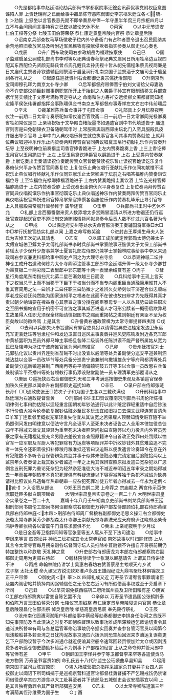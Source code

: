 <!-- { "loadSidebar": true } -->
　　○先是都给事中赵廷瑞论劾兵部尚书掌都察院事汪鋐会讯薛侃事党附权臣意图诬陷人罪  上责廷瑞宥之已而给事中雒昂陈守愚陈侃御史李宗枢朱廷立各＜锍-釒＞劾鋐  上怒坐以言官畏忌先期不即举奏昂夺俸一年守愚半年侃三月宗枢四月以立不与会问风闻言事特宥之已鋐以被论乞休不允
　　○丙寅
　　○以中元节遣安仁伯王桓等分祭  七陵玉田伯蒋荣祭  恭仁康定景皇帝陵内官祭  恭让章皇后陵
　　○诏南京兵部查牧马草场徵收子粒内外守备衙门有占种者悉令退出召民回纳其余荒地照旧收放官马及听附近军民樵牧有投献侵欺者指实参奏从御史张心奏也
　　○戊辰
　　○升广西布政使司右参政胡岳为福建按察使
　　○己巳
　　○国子监建启圣公祠成礼部尚书李时等以祀典请春秋祭祀典文庙同日所用牲帛边豆视四配其东西配位先贤颜无繇氏曾点氏孔鲤氏孟孙氏视十哲从祀先儒程朱蔡氏视两廉是日文庙代主祭者孙钦遣辅臣则祭酒于启圣祠行礼南京国子监祭酒于文庙司业于启圣祠各行礼从之
　　○起原任巡抚贵州右佥都御史袁宗儒抚治郧阳
　　○升南京尚宝司卿穆孔晖为南京太仆寺少卿
　　○后军都督府带俸晋宁伯刘文请给父母妻诰命不许吏部议勋臣封赠事例职掌所开止于始封之人袭爵子孙宜有限制请移文兵部查据年劳实绩比于文臣考满称否定夺从之  命南和伯方寿祥安远侯柳文署都督同知杨宏隆平侯张伟署都指挥佥事陈璠俱佥书南京五军都督府事寿祥左文右宏中伟前璠后
　　○辛未
　　○裁革睢陈兵备佥事并于屯田佥事
　　○礼部具上夕月坛祭夜明仪注一前期二日太常寺奏祭祀如常仪谕百官致斋二日一前期一日太常卿同光禄卿奏省牲如常仪是曰  上亲填祝板于文华殿白楮版墨书如遇遣官则中书代填遂告于  庙遣官则否是曰免朝锦衣卫备随朝驾申时  上常服乘舆诣西郊由坛北门入至具服殿具皮弁服出导引官导  上申中门入典仪唱乐舞生就位执事官各司其事内赞奏就位  上就拜位典议唱迎神乐作乐止内赞奏两拜传赞百官同典议唱奠玉帛行初献礼乐作内赞奏升坛导  上至夜明神位前奏搢圭司香官捧香跪进于  上左内赞奏跪奏上香  上三上香讫捧玉帛官以玉帛跪进于  上左  上受玉帛奠讫捧爵官以爵跪进于  上右  上受爵内赞奏献爵  上献讫奏出圭奏请读祝位奏跪传赞众官皆跪赞读祝乐暂止读祝官跪读讫乐复作奏俯伏兴平身传赞百官同奏复位  上复位乐止典仪唱行亚献礼乐作仪同初献惟不读祝乐止典仪唱行终献礼乐作仪同亚献乐止太常卿进于坛前之右唱答福胙内赞奏诣饮福位导  上至饮福位光禄卿捧福酒跪进于  上左内赞奏跪搢圭奏饮酒  上饮讫光禄官捧福胙跪进于  上左内赞奏受胙  上受讫奏出圭俯伏兴平身奏复位  上复位奏两拜传赞百官同典仪唱彻馔乐作执事官彻馔讫乐止典仪唱送神乐作内赞奏两拜传赞百官同乐止典仪唱读祝官捧祝进帛官捧帛掌祭官捧馔各诣瘗位乐作内赞奏礼毕乐止导引官导  上入具服殿易常服升辇参拜于  庙毕还宫
　　○壬申
　　○兵部尚书王时中乞休不允
　　○礼部上言西蜀番僧来贡人数添增太多赏赐冒滥请以所进方物退还仍行巡抚官查提起送官吏不遵旧制交通贿赂情毙问拟具奏今后贡人数不许过六百名著为令从之
　　○甲戌
　　○以保定府安州等处水灾命官赈济秦王奏辅国将军秉□木□中□孝行抚按官劾实礼部以闻  上嘉之命写敕奖谕
　　○进封吉王厚焆生母夫人张氏为吉悼王次妃从其请也
　　○乙亥
　　○以郊工成加武定侯郭勋太傅仍兼太子太傅宣城伯卫錞太子太傅礼部尚书李时兵部尚书掌察院事汪鋐俱太子太保工部尚书蒋瑶太子少保升少詹事兼学士夏言礼部左侍郎仍兼学士掌翰林院事给事中李凤来通政司右参议兼吏科都给事中御史卢问之为大理寺右寺丞
　　○以恭建神祇二坛并神仓工成升右道政何栋为太仆寺卿添注管事工部郎中金廷瑞升俸一级太仆寺少卿甘为霖赏银二十两彩叚二表里郎中郭东聦等十两一表里余结赏有差
○丙子
　　○彗星行角度尾东南指扫亢北苐二星芒渐敛越三日而没
　　○兵科给事中王玑上言天下之权当总于上而不当移于下臣下于权当分而不当专内阁重臣当通融简用惟其人不惟其官简用之法一曰辨才二曰任职三曰防微才之难辨久矣矫刻似干济迎合似忠顺端厚老成反若迂纯然能为国家造知平之福者在此而不在彼也故曰辨才为先既得其真才责以朝夕纳诲要在禆益身心其票旨之事分授在阁臣寮毋专一人以丛其势曰故任职次之至图书揭帖宜用于机密不可宣洩之事其臧否进退人才可形公牍者一概密启欺弊易生故虽得人任职尤须保全终始请慎银图书之赐而重揭帖之进则朝廷有亲臣不至为权臣矣故以防徵终焉  上是其言
　　○升誊黄右通政管楫为太常寺卿提督四夷馆
○戊寅
　　○去司以兵部失火奉旨逮问有罪官吏具狱以请得旨典吏江桂定发边卫永远充军吏袁廷珏等皂隶程仲和发边卫直日巡风主事袁袠并巡风吏陈铣发附近各充军郎中黄祯罢职为民员外郎马坤主事杨旦各降二级调外任陈洪谟不能严督所属姑从宽为民已及降坤为浙江宁波府推官旦为河间府推官
　　○己卯
　　○贵州抚按官刘士元郭弘化议以贵州界连别省苗贼不时出没宜以威清等处兵备副使分巡安平道兼制泗城沾益以佥事一员改毕节等处兵备分巡贵宁道兼制乌撒镇雄永宁等府司都清等处兵备副使分巡新镇道兼制广西南再等舟平清偏镇铜鼓五开等卫以佥事一员改思右兵备兼制镇竿平茶播州等处各领敕行事仍添设贴堂副使一员专理清军吏部覆请从之
　　○庚辰
○巡抚狭西右佥都御史刘天和三年考满巡按御史朱观及各镇巡官保奏加秩久任吏部以闻命升右副都御史巡抚如故
　　○辛巳
　　○录户部左侍郎张琏长孙亻□□通政使张王□赞次子子和为国子生各以三载秩满也
　　○升刑科给事中赵廷瑞为右通政提督誊黄
　　○刑部尚书许王□赞议覆南京刑部尚书周伦所陈推明律例七事曰酌估赃以适轻重言国朝初年钞法通行以此计赃定罪轻重适中自后钞法不行价值大减今伦奏欲复据钞估赃必至民多玩法宜如旧拟曰去深文武释连累言清角□羊军丁连累邻里概拟充军轻重失伦宜从其议宽之若果雇人顶替知情受赃容隐不举仍照例问发曰明律意以便法守言凡全诬平人至死未决者诬告之人全用本律加役总徒四年不得减去律文其诬轻为重至死未决者照常问拟曰查隐弊以均力役言内外官员势豪之家有无籍棍徒投充义男隐占差役宜各查照原籍许令自首改正免罪曰处罚赎以恤官军一应军职及军厨人等犯罪除有力运炭等项赎罪并中折收钞钱外其贫难监追不完者一体先令还职着役扣补俸粮月粮准抵还官曰议追赃以便发遣言论奏知令在京在外有犯赃数不多听令召保管辨免其监并事于似体未便赃必难完请定自后追赃拾两以上监禁年久者奏请上裁其数少者监追一年之上免其保辨查照原拟发遣曰宽杂犯以广恩例言五刑死罪为重论死杂犯为轻然杂犯准徒大诰不减近奉明诏五年审录之期始得减去一年而每年朝热审本真犯死罪俱有矜疑流徒以下容得减等独于杂犯不减诚为缺典请得比照议处凡遇每年热审朝审一应杂犯死罪准徒五年者亦得减去一年永为定例＜锍-釒＞入诏悉从部议
　　○郑王贡白鹊二双  上命荐之  宗庙献之  两宫传示百僚庶职廷臣多献白鹊项赋者
　　大明世宗肃皇帝实录卷之一百二十八
大明世宗肃皇帝实录卷之一百二十九
　　嘉靖十年八月壬午朔南京吏部尚书刘龙兵部尚书王廷相刑部尚书周伦工部尚书何诏都察院右都御史万钟户部左侍郎顾珀礼部右侍郎黄绾兵部右侍郎林庭＜木昂＞刑部右侍郎周广督粮右副都御史毛思义操江右佥都御史张璇太常寺卿黄芳少卿胡森太仆寺卿王崇献光禄寺卿洗光应天府府尹江晓府丞柴奇鸿胪寺卿张楠各以雷震午门自陈求罢俱不允
　　○癸未  上亲祀夜明于夕月坛
　　○是日金吾等卫指挥同知等官张銮等五人扈从不至下法司逮治
　　○给事中李凤来等言  四郊坛并  神祇二坛初成宜令太常寺官如  南郊故事以时扫除修饰  上从其言令太常寺官每月朔亲诣各坛督同守坛人员扫除补葺扃锁不许擅自开将祭前期仍特加整饬以称朕敬  天礼神之意
　　○升吏部右侍郎唐龙为本部左侍郎都察院右副都御史周用为吏部右侍郎
　　○翰林院侍读学士张潮以展墓请告  上谓其日侍讲读不许
　　○丙戌  命翰林院侍讲学士吴惠右春坊右赞善蔡昂主考顺天府乡试
　　○戊子祭  太社太稷  命九嫔父方锐沈钦郑淮卢永昌王雄阎纪沈九鼎韦聚杜林俱锦衣卫正千户带俸
　　○御史周＜礻睪＞以  四郊礼成又近  万寿圣节请宥言事罪谪诸臣及罢内阁密帖并慎择内阁弼辅信任之无令左右近习有所假借而事权或至于旁启章下所司
　　○己丑
　　○以旱灾诏免狭西临巩二府所属州县及卫所田粮有差
○庚寅
○工部右侍郎黎爽以雷变自陈乞罢不允
　　○辛卯以  万寿圣节遣昌国公张鹤龄泰和伯陈万言玉田伯蒋荣分祭  七陵仪宾周钺祭  恭仁康定景皇帝陵寝遣内官祭  恭让章皇后陵寝昌化伯邵杰祭  悼灵皇后陵  孝慈高皇后忌辰  奉先殿行祭礼
　　○壬辰
　　○沧州南化园漕河淤阻户科都给事中蔡经等劾奏都御史李排身任治河之贵既不知先事预防及当此溃决之时复不即躬临督理以致事功难成阻滞粮运乞敕谕切责令其速诣决所督率有司与各总运官军修治事竣仍令据实回奏并查参各管河官员以闻第今阻浅粮船甚多若至湾之日犹拘泥故事京通四六拨派则恐空船回迟来岁漕运复误矣更乞下户部酌议暂于今次多派通仓就近便谕其空船令速驾回轻赍银加贮太仓或因剥浅费多者听巡仓御史勘劾补给后不为例事下户部覆如经言  上从之命夺绯并管河郎中等官俸有差
　　○甲午
　　○朝鲜国王李怿并参宁等卫都督李来罕等各遣使贡马进方物贺  万寿圣节宴赉如例  命孔氏五十八代孙监生公珏袭曲阜县知县
　　○起用南京国子监司业陈寰原职
　　○盗入扬威营把总指挥采雄家杀其妻并子女四人巡按御史以闻诏下所司缉捕于是巡视京营科道官论都督桂勇督捕不严乞赐戒饬仍禁诸司借役逻卒其四方游食以大工赴募至者并下该部及五城御史会议安插事宜以闻  上是其言独宥勇罪令其严督所部弭盗安民
　　○乙未
　　○以太常寺卿陈道瀛三年考满荫其侄孙维荣为国子生
　　○丁酉
